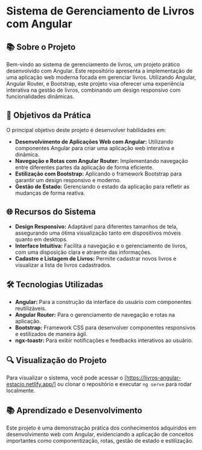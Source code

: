# Sistema de Gerenciamento de Livros com Angular

## 📚 Sobre o Projeto
Bem-vindo ao sistema de gerenciamento de livros, um projeto prático desenvolvido com Angular. Este repositório apresenta a implementação de uma aplicação web moderna focada em gerenciar livros. Utilizando Angular, Angular Router, e Bootstrap, este projeto visa oferecer uma experiência interativa na gestão de livros, combinando um design responsivo com funcionalidades dinâmicas.

## 🎯 Objetivos da Prática
O principal objetivo deste projeto é desenvolver habilidades em:

- **Desenvolvimento de Aplicações Web com Angular:** Utilizando componentes Angular para criar uma aplicação web interativa e dinâmica.
- **Navegação e Rotas com Angular Router:** Implementando navegação entre diferentes partes da aplicação de forma eficiente.
- **Estilização com Bootstrap:** Aplicando o framework Bootstrap para garantir um design responsivo e moderno.
- **Gestão de Estado:** Gerenciando o estado da aplicação para refletir as mudanças de forma reativa.

## 🌐 Recursos do Sistema
- **Design Responsivo:** Adaptável para diferentes tamanhos de tela, assegurando uma ótima visualização tanto em dispositivos móveis quanto em desktops.
- **Interface Intuitiva:** Facilita a navegação e o gerenciamento de livros, com uma disposição clara e atraente das informações.
- **Cadastro e Listagem de Livros:** Permite cadastrar novos livros e visualizar a lista de livros cadastrados.

## 🛠️ Tecnologias Utilizadas
- **Angular:** Para a construção da interface do usuário com componentes reutilizáveis.
- **Angular Router:** Para o gerenciamento de navegação e rotas na aplicação.
- **Bootstrap:** Framework CSS para desenvolver componentes responsivos e estilizados de maneira ágil.
- **ngx-toastr:** Para exibir notificações e feedbacks interativos ao usuário.

## 🔍 Visualização do Projeto
Para visualizar o sistema, você pode acessar o [https://livros-angular-estacio.netlify.app/] ou clonar o repositório e executar `ng serve` para rodar localmente.

## 📚 Aprendizado e Desenvolvimento
Este projeto é uma demonstração prática dos conhecimentos adquiridos em desenvolvimento web com Angular, evidenciando a aplicação de conceitos importantes como componentização, rotas, gestão de estado e estilização.
